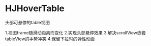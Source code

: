 # HJHoverTable
头部可悬停的table视图

1.视图frame随滑动距离而变化
2.实现头部悬停效果
3.解决scrollView嵌套tableView的手势冲突
4.保留下拉时的弹性动画
